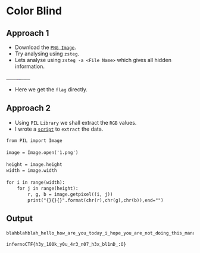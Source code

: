 # Color Blind

## Approach 1

- Download the [`PNG Image`](https://github.com/a3X3k/RoadMap/blob/main/Set%204/Color%20Blind/1.png).
- Try analysing using `zsteg`.
- Lets analyse using `zsteg -a <File Name>` which gives all hidden information.

![](https://github.com/a3X3k/RoadMap/blob/main/Set%204/Color%20Blind/1.png?raw=true)

- Here we get the `flag` directly.

## Approach 2

- Using `PIL` `Library` we shall extract the `RGB` values.
- I wrote a [`script`](https://github.com/a3X3k/RoadMap/blob/main/Set%204/Color%20Blind/1.py) to `extract` the data.

```
from PIL import Image

image = Image.open('1.png')

height = image.height
width = image.width 

for i in range(width):
	for j in range(height):
		r, g, b = image.getpixel((i, j))
		print("{}{}{}".format(chr(r),chr(g),chr(b)),end="")
```

## Output

```
blahblahblah_hello_how_are_you_today_i_hope_you_are_not_doing_this_manually_infernoCTF{h3y_100k_y0u_4r3_n07_h3x_bl1nD_:O}_doing_this_manually_would_be_a_bad_idea_you_shouldnt_do_it_manually_ok
```

```
infernoCTF{h3y_100k_y0u_4r3_n07_h3x_bl1nD_:O}
```

